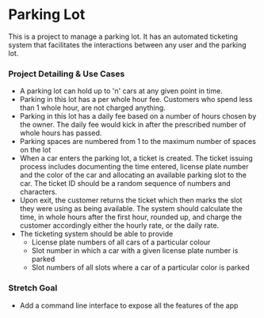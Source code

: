 # Parking Lot
This is a project to manage a parking lot. It has an automated ticketing system that facilitates the interactions between any user and the parking lot. 

### Project Detailing & Use Cases
- A parking lot can hold up to 'n' cars at any given point in time.
- Parking in this lot has a per whole hour fee.  Customers who spend less than 1 whole hour, are not charged anything.  
- Parking in this lot has a daily fee based on a number of hours chosen by the owner.  The daily fee would kick in after the prescribed number of whole hours has passed.
- Parking spaces are numbered from 1 to the maximum number of spaces on the lot
- When a car enters the parking lot, a ticket is created. The ticket issuing process includes documenting the time entered, license plate number and the color of the car and allocating an available parking slot to the car. The ticket ID should be a random sequence of numbers and characters.
- Upon exit, the customer returns the ticket which then marks the slot they were using as being available.  The system should calculate the time, in whole hours after the first hour, rounded up, and charge the customer accordingly either the hourly rate, or the daily rate.
- The ticketing system should be able to provide
    - License plate numbers of all cars of a particular colour
    - Slot number in which a car with a given license plate number is parked
    - Slot numbers of all slots where a car of a particular color is parked

### Stretch Goal
- Add a command line interface to expose all the features of the app